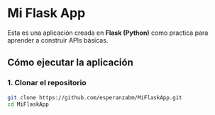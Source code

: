# Mi Flask App

Esta es una aplicación creada en **Flask (Python)** como practica para aprender a construir APIs básicas.

## Cómo ejecutar la aplicación

### 1. Clonar el repositorio
```bash
git clone https://github.com/esperanzabm/MiFlaskApp.git
cd MiFlaskApp